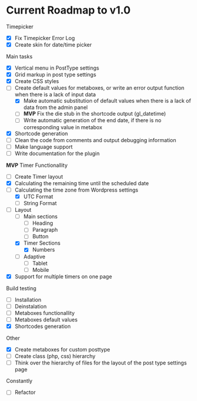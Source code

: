 # Current Roadmap to v1.0

Timepicker
- [x] Fix Timepicker Error Log
- [x] Create skin for date/time picker
  
Main tasks
- [x] Vertical menu in PostType settings
- [x] Grid markup in post type settings
- [x] Create CSS styles
- [ ] Create default values for metaboxes, or write an error output function when there is a lack of input data
  - [x] Make automatic substitution of default values when there is a lack of data from the admin panel
  - [ ] **MVP** Fix the die stub in the shortcode output (gl_datetime)
  - [ ] Write automatic generation of the end date, if there is no corresponding value in metabox
- [x] Shortcode generation
- [ ] Clean the code from comments and output debugging information
- [ ] Make language support
- [ ] Write documentation for the plugin

**MVP** Timer Functionallity
- [ ] Create Timer layout
- [x] Calculating the remaining time until the scheduled date
- [ ] Calculating the time zone from Wordpress settings
  - [x] UTC Format
  - [ ] String Format
- [ ] Layout
  - [ ] Main sections
    - [ ] Heading
    - [ ] Paragraph
    - [ ] Button
  - [x] Timer Sections
    - [x] Numbers
  - [ ] Adaptive
    - [ ] Tablet
    - [ ] Mobile
- [x] Support for multiple timers on one page

Build testing
- [ ] Installation
- [ ] Deinstalation
- [ ] Metaboxes functionallity
- [ ] Metaboxes default values
- [x] Shortcodes generation

Other
- [x] Create metaboxes for custom posttype
- [ ] Create class (php, css) hierarchy
- [ ] Think over the hierarchy of files for the layout of the post type settings page

Constantly
- [ ] Refactor